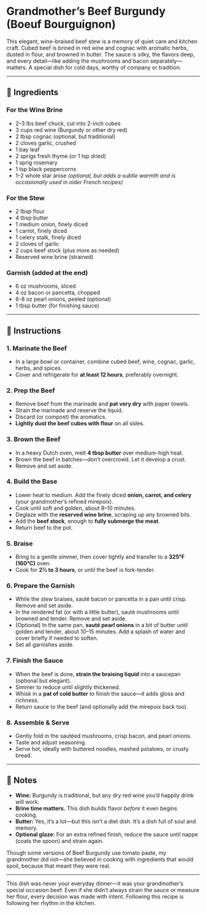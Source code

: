 # Grandmother’s Beef Burgundy (Boeuf Bourguignon)

This elegant, wine-braised beef stew is a memory of quiet care and kitchen craft. Cubed beef is brined in red wine and cognac with aromatic herbs, dusted in flour, and browned in butter. The sauce is silky, the flavors deep, and every detail—like adding the mushrooms and bacon separately—matters. A special dish for cold days, worthy of company or tradition.

---

## 🥩 Ingredients

### For the Wine Brine
- 2–3 lbs beef chuck, cut into 2-inch cubes
- 3 cups red wine (Burgundy or other dry red)
- 2 tbsp cognac (optional, but traditional)
- 2 cloves garlic, crushed
- 1 bay leaf
- 2 sprigs fresh thyme (or 1 tsp dried)
- 1 sprig rosemary
- 1 tsp black peppercorns
- 1–2 whole star anise *(optional, but adds a subtle warmth and is occasionally used in older French recipes)*

### For the Stew
- 2 tbsp flour
- 4 tbsp butter
- 1 medium onion, finely diced
- 1 carrot, finely diced
- 1 celery stalk, finely diced
- 2 cloves of garlic
- 2 cups beef stock (plus more as needed)
- Reserved wine brine (strained)

### Garnish (added at the end)
- 6 oz mushrooms, sliced
- 4 oz bacon or pancetta, chopped
- 6-8 oz pearl onions, peeled (optional)
- 1 tbsp butter (for finishing sauce)

---

## 🔪 Instructions

### 1. Marinate the Beef
- In a large bowl or container, combine cubed beef, wine, cognac, garlic, herbs, and spices.
- Cover and refrigerate for **at least 12 hours**, preferably overnight.

### 2. Prep the Beef
- Remove beef from the marinade and **pat very dry** with paper towels.
- Strain the marinade and reserve the liquid.
- Discard (or compost) the aromatics.
- **Lightly dust the beef cubes with flour** on all sides.

### 3. Brown the Beef
- In a heavy Dutch oven, melt **4 tbsp butter** over medium-high heat.
- Brown the beef in batches—don’t overcrowd. Let it develop a crust.
- Remove and set aside.

### 4. Build the Base
- Lower heat to medium. Add the finely diced **onion, carrot, and celery** (your grandmother’s refined mirepoix).
- Cook until soft and golden, about 8–10 minutes.
- Deglaze with the **reserved wine brine**, scraping up any browned bits.
- Add the **beef stock**, enough to **fully submerge the meat**.
- Return beef to the pot.

### 5. Braise
- Bring to a gentle simmer, then cover tightly and transfer to a **325°F (160°C)** oven.
- Cook for **2½ to 3 hours**, or until the beef is fork-tender.

### 6. Prepare the Garnish
- While the stew braises, sauté bacon or pancetta in a pan until crisp. Remove and set aside.
- In the rendered fat (or with a little butter), sauté mushrooms until browned and tender. Remove and set aside.
- (Optional) In the same pan, **sauté pearl onions** in a bit of butter until golden and tender, about 10–15 minutes. Add a splash of water and cover briefly if needed to soften.
- Set all garnishes aside.

### 7. Finish the Sauce
- When the beef is done, **strain the braising liquid** into a saucepan (optional but elegant).
- Simmer to reduce until slightly thickened.
- Whisk in a **pat of cold butter** to finish the sauce—it adds gloss and richness.
- Return sauce to the beef (and optionally add the mirepoix back too).

### 8. Assemble & Serve
- Gently fold in the sautéed mushrooms, crisp bacon, and pearl onions.
- Taste and adjust seasoning.
- Serve hot, ideally with buttered noodles, mashed potatoes, or crusty bread.

---

## 📝 Notes

- **Wine:** Burgundy is traditional, but any dry red wine you’d happily drink will work.
- **Brine time matters.** This dish builds flavor *before* it even begins cooking.
- **Butter:** Yes, it’s a lot—but this isn’t a diet dish. It’s a dish full of soul and memory.
- **Optional glaze:** For an extra refined finish, reduce the sauce until nappe (coats the spoon) and strain again.

Though some versions of Beef Burgundy use tomato paste, my grandmother did not—she believed in cooking with ingredients that would spoil, because that meant they were real.

---

This dish was never your everyday dinner—it was your grandmother’s special occasion beef. Even if she didn’t always strain the sauce or measure her flour, every decision was made with intent. Following this recipe is following her rhythm in the kitchen.
